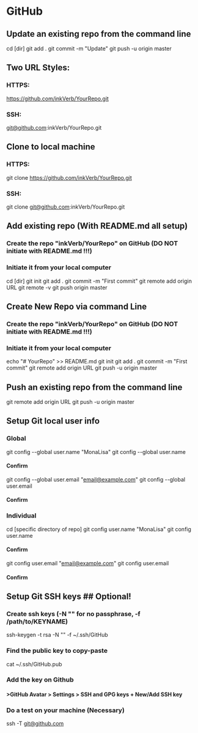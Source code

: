 # GitHub

## Update an existing repo from the command line
cd [dir]
git add .
git commit -m "Update"
git push -u origin master

## Two URL Styles:
### HTTPS:
https://github.com/inkVerb/YourRepo.git
### SSH:
git@github.com:inkVerb/YourRepo.git

## Clone to local machine
### HTTPS:
git clone https://github.com/inkVerb/YourRepo.git
### SSH:
git clone git@github.com:inkVerb/YourRepo.git

## Add existing repo (With README.md all setup)
### Create the repo "inkVerb/YourRepo" on GitHub (DO NOT initiate with README.md !!!)
### Initiate it from your local computer
cd [dir]
git init
git add .
git commit -m "First commit"
git remote add origin URL
git remote -v
git push origin master

## Create New Repo via command Line
### Create the repo "inkVerb/YourRepo" on GitHub (DO NOT initiate with README.md !!!)
### Initiate it from your local computer
echo "# YourRepo" >> README.md
git init
git add .
git commit -m "First commit"
git remote add origin URL
git push -u origin master

## Push an existing repo from the command line
git remote add origin URL
git push -u origin master

## Setup Git local user info
### Global
git config --global user.name "MonaLisa"
git config --global user.name
#### Confirm ###
git config --global user.email "email@example.com"
git config --global user.email
#### Confirm ###
### Individual
cd [specific directory of repo]
git config user.name "MonaLisa"
git config user.name
#### Confirm ###
git config user.email "email@example.com"
git config user.email
#### Confirm ###


## Setup Git SSH keys ## Optional!
### Create ssh keys (-N "" for no passphrase, -f /path/to/KEYNAME)
ssh-keygen -t rsa -N "" -f ~/.ssh/GitHub
### Find the public key to copy-paste
cat ~/.ssh/GitHub.pub
### Add the key on Github
#### >GitHub Avatar > Settings > SSH and GPG keys + New/Add SSH key
### Do a test on your machine (Necessary)
ssh -T git@github.com
